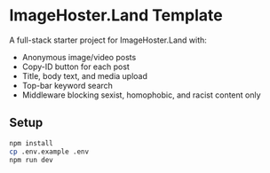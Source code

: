 # ImageHoster.Land Template

A full-stack starter project for ImageHoster.Land with:
- Anonymous image/video posts
- Copy-ID button for each post
- Title, body text, and media upload
- Top-bar keyword search
- Middleware blocking sexist, homophobic, and racist content only

## Setup

```bash
npm install
cp .env.example .env
npm run dev
```
